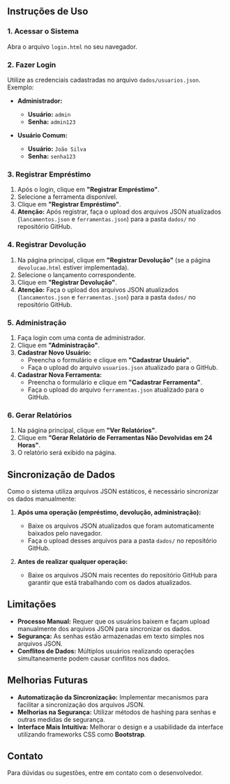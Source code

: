 
## Instruções de Uso

### 1. Acessar o Sistema

Abra o arquivo `login.html` no seu navegador.

### 2. Fazer Login

Utilize as credenciais cadastradas no arquivo `dados/usuarios.json`. Exemplo:

- **Administrador:**
  - **Usuário:** `admin`
  - **Senha:** `admin123`

- **Usuário Comum:**
  - **Usuário:** `João Silva`
  - **Senha:** `senha123`

### 3. Registrar Empréstimo

1. Após o login, clique em **"Registrar Empréstimo"**.
2. Selecione a ferramenta disponível.
3. Clique em **"Registrar Empréstimo"**.
4. **Atenção:** Após registrar, faça o upload dos arquivos JSON atualizados (`lancamentos.json` e `ferramentas.json`) para a pasta `dados/` no repositório GitHub.

### 4. Registrar Devolução

1. Na página principal, clique em **"Registrar Devolução"** (se a página `devolucao.html` estiver implementada).
2. Selecione o lançamento correspondente.
3. Clique em **"Registrar Devolução"**.
4. **Atenção:** Faça o upload dos arquivos JSON atualizados (`lancamentos.json` e `ferramentas.json`) para a pasta `dados/` no repositório GitHub.

### 5. Administração

1. Faça login com uma conta de administrador.
2. Clique em **"Administração"**.
3. **Cadastrar Novo Usuário:**
   - Preencha o formulário e clique em **"Cadastrar Usuário"**.
   - Faça o upload do arquivo `usuarios.json` atualizado para o GitHub.
4. **Cadastrar Nova Ferramenta:**
   - Preencha o formulário e clique em **"Cadastrar Ferramenta"**.
   - Faça o upload do arquivo `ferramentas.json` atualizado para o GitHub.

### 6. Gerar Relatórios

1. Na página principal, clique em **"Ver Relatórios"**.
2. Clique em **"Gerar Relatório de Ferramentas Não Devolvidas em 24 Horas"**.
3. O relatório será exibido na página.

## Sincronização de Dados

Como o sistema utiliza arquivos JSON estáticos, é necessário sincronizar os dados manualmente:

1. **Após uma operação (empréstimo, devolução, administração):**
   - Baixe os arquivos JSON atualizados que foram automaticamente baixados pelo navegador.
   - Faça o upload desses arquivos para a pasta `dados/` no repositório GitHub.

2. **Antes de realizar qualquer operação:**
   - Baixe os arquivos JSON mais recentes do repositório GitHub para garantir que está trabalhando com os dados atualizados.

## Limitações

- **Processo Manual:** Requer que os usuários baixem e façam upload manualmente dos arquivos JSON para sincronizar os dados.
- **Segurança:** As senhas estão armazenadas em texto simples nos arquivos JSON.
- **Conflitos de Dados:** Múltiplos usuários realizando operações simultaneamente podem causar conflitos nos dados.

## Melhorias Futuras

- **Automatização da Sincronização:** Implementar mecanismos para facilitar a sincronização dos arquivos JSON.
- **Melhorias na Segurança:** Utilizar métodos de hashing para senhas e outras medidas de segurança.
- **Interface Mais Intuitiva:** Melhorar o design e a usabilidade da interface utilizando frameworks CSS como **Bootstrap**.

## Contato

Para dúvidas ou sugestões, entre em contato com o desenvolvedor.

